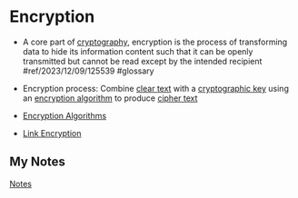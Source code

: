 # Encryption
- A core part of [cryptography](cryptography.md), encryption is the process of transforming data to hide its information content such that it can be openly transmitted but cannot be read except by the intended recipient #ref/2023/12/09/125539 #glossary

- Encryption process: Combine [clear text](clear-text.md) with a [cryptographic key](cryptographic-key.md) using an [encryption algorithm](cryptographic-algorithm.md) to produce [cipher text](cipher-text.md)
- [Encryption Algorithms](cryptographic-algorithm.md)
- [Link Encryption](link-encryption.md)
## My Notes
[Notes](mynotes/encryption-notes.md)
